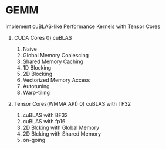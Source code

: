 # GEMM

Implement cuBLAS-like Performance Kernels with Tensor Cores

1. CUDA Cores
	0) cuBLAS
	1) Naive
 	2) Global Memory Coalescing
 	3) Shared Memory Caching
 	4) 1D Blocking
 	5) 2D Blocking
 	6) Vectorized Memory Access
 	7) Autotuning
 	8) Warp-tiling

2. Tensor Cores(WMMA API)
 	0) cuBLAS with TF32
 	1) cuBLAS with BF32
 	2) cuBLAS with fp16
 	3) 2D Blcking with Global Memory
 	4) 2D Blcking with Shared Memory
 	5) on-going

